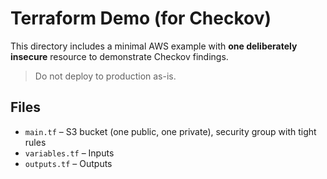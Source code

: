 # Terraform Demo (for Checkov)

This directory includes a minimal AWS example with **one deliberately insecure** resource to demonstrate Checkov findings.

> Do not deploy to production as-is.

## Files
- `main.tf` – S3 bucket (one public, one private), security group with tight rules
- `variables.tf` – Inputs
- `outputs.tf` – Outputs
